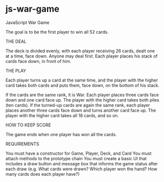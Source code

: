 # js-war-game
JavaScript War Game

The goal is to be the first player to win all 52 cards.

THE DEAL

The deck is divided evenly, with each player receiving 26 cards, dealt one at a time, face down. Anyone may deal first. Each player places his stack of cards face down, in front of him.

THE PLAY

Each player turns up a card at the same time, and the player with the higher card takes both cards and puts them, face down, on the bottom of his stack.

If the cards are the same rank, it is War. Each player places three cards face down and one card face up. The player with the higher card takes both piles (ten cards). If the turned-up cards are again the same rank, each player places another three cards face down and turns another card face up. The player with the higher card takes all 18 cards, and so on.

HOW TO KEEP SCORE

The game ends when one player has won all the cards.

REQUIREMENTS

You must have a constructor for Game, Player, Deck, and Card
You must attach methods to the prototype chain
You must create a basic UI that includes a draw button and message box that informs the game status after each draw (e.g. What cards were drawn? Which player won the hand? How many cards does each player have?)
